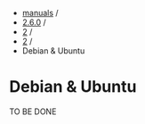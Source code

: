 
<!-- begin content -->

<div id="wrap" class="container">
 <div class="row">
  <div class="span8">
<ul class="breadcrumb"><li><a href="/manuals">manuals</a> <span class="divider">/</span></li><li><a href="/manuals/2.6.0">2.6.0</a> <span class="divider">/</span></li><li><a href="/manuals/2.6.0/2_-_Installing_Cobbler.html">2</a> <span class="divider">/</span></li><li><a href="/manuals/2.6.0/2/2_-_Installing_From_Packages.html">2</a> <span class="divider">/</span></li><li class="active">Debian & Ubuntu</li></ul>
   <h1>Debian & Ubuntu</h1>
<p>TO BE DONE</p>
